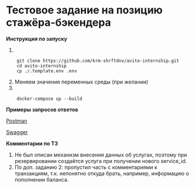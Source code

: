 # Тестовое задание на позицию стажёра-бэкендера

**Инструкция по запуску**

1.
```shell
    git clone https://github.com/krm-shrftdnv/avito-internship.git
    cd avito-internship
    cp ./.template.env .env
```
2. Меняем значения переменных среды (при желании)
3. 
```shell
    docker-compose up --build
```

**Примеры запросов ответов**

[Postman](https://www.postman.com/krm-shrftdnv/workspace/avito-internship-backend-krm-shrftdnv/collection/24117006-5ce35bb5-3aa2-431a-9487-cdca44836372?action=share&creator=24117006&ctx=documentation)

[Swagger](https://app.swaggerhub.com/apis/krm-shrftdnv/avito-internship/1.0)


**Комментарии по ТЗ**

1. Не был описан механизм внесения данных об услугах, поэтому при резервировании создаётся услуга при получении нового service_id.
2. По доп. заданию 2: пропустил часть с комментариями к транзакциям, т.к. непонятно откуда брать, например, информацию о пополнении баланса.